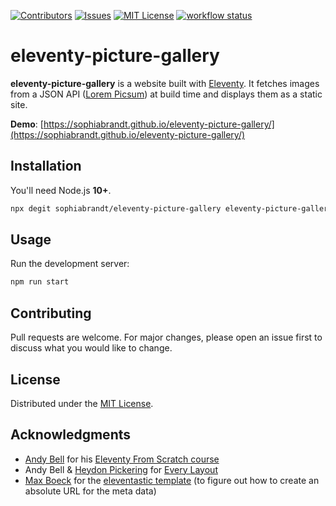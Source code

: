 [![Contributors][contributors-shield]][contributors-url]
[![Issues][issues-shield]][issues-url]
[![MIT License][license-shield]][license-url]
[![workflow status][workflow-shield]][workflow-url]

# eleventy-picture-gallery

**eleventy-picture-gallery** is a website built with [Eleventy](https://www.11ty.dev/). It fetches images from a JSON API ([Lorem Picsum](https://picsum.photos/)) at build time and displays them as a static site.

**Demo**: [https://sophiabrandt.github.io/eleventy-picture-gallery/](https://sophiabrandt.github.io/eleventy-picture-gallery/)

## Installation

You'll need Node.js **10+**.

```bash
npx degit sophiabrandt/eleventy-picture-gallery eleventy-picture-gallery
```

## Usage

Run the development server:

```bash
npm run start
```

## Contributing

Pull requests are welcome. For major changes, please open an issue first to discuss what you would like to change.

## License

Distributed under the [MIT License](https://choosealicense.com/licenses/mit/).

## Acknowledgments

- [Andy Bell](https://github.com/hankchizljaw) for his [Eleventy From Scratch course](https://piccalil.li/course/learn-eleventy-from-scratch)
- Andy Bell & [Heydon Pickering](https://twitter.com/heydonworks) for [Every Layout](https://every-layout.dev/)
- [Max Boeck](https://github.com/maxboeck) for the [eleventastic template](https://github.com/maxboeck/eleventastic) (to figure out how to create an absolute URL for the meta data)

[contributors-shield]: https://img.shields.io/github/contributors/sophiabrandt/eleventy-picture-gallery.svg?style=flat-square
[contributors-url]: https://github.com/sophiabrandt/eleventy-picture-gallery/graphs/contributors
[forks-shield]: https://img.shields.io/github/forks/sophiabrandt/eleventy-picture-gallery.svg?style=flat-square
[forks-url]: https://github.com/sophiabrandt/eleventy-picture-gallery/network/members
[issues-shield]: https://img.shields.io/github/issues/sophiabrandt/eleventy-picture-gallery.svg?style=flat-square
[issues-url]: https://github.com/sophiabrandt/eleventy-picture-gallery/issues
[license-shield]: https://img.shields.io/github/license/sophiabrandt/eleventy-picture-gallery.svg?style=flat-square
[license-url]: https://github.com/sophiabrandt/eleventy-picture-gallery/blob/master/LICENSE
[workflow-shield]: https://img.shields.io/github/workflow/status/sophiabrandt/eleventy-picture-gallery/Build%20Eleventy?style=flat-square&logo=Github-Actions
[workflow-url]: https://github.com/sophiabrandt/eleventy-picture-gallery/commits/master
